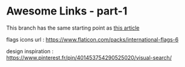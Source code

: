 # Awesome Links - part-1

This branch has the same starting point as [this article](https://prisma.io/blog/fullstack-nextjs-graphql-prisma-oklidw1rhw)

flags icons url : https://www.flaticon.com/packs/international-flags-6

design inspiration : https://www.pinterest.fr/pin/401453754290525020/visual-search/

